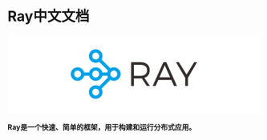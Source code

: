 # Ray中文文档

![](https://github.com/ray-project/ray/raw/master/doc/source/images/ray_header_logo.png)


**Ray是一个快速、简单的框架，用于构建和运行分布式应用。**
